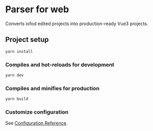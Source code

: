 # Parser for web

Converts iofod edited projects into production-ready Vue3 projects.

## Project setup

```bash
yarn install
```

### Compiles and hot-reloads for development

```bash
yarn dev
```

### Compiles and minifies for production

```bash
yarn build
```

### Customize configuration

See [Configuration Reference](https://vitejs.dev/config/).
